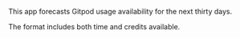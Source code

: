 This app forecasts Gitpod usage availability for the next thirty days.

The format includes both time and credits available.

